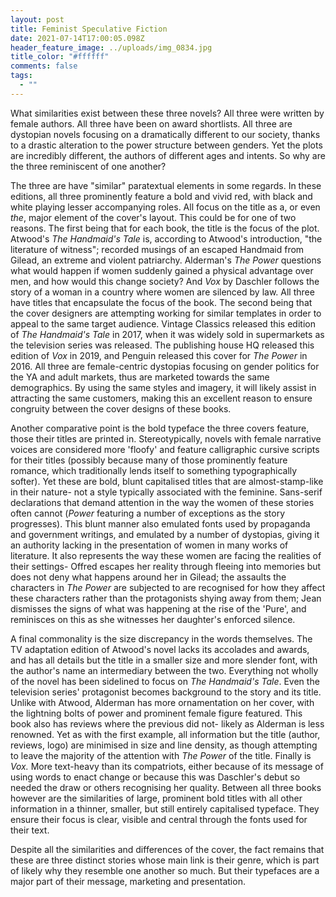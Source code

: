 ```yaml
---
layout: post
title: Feminist Speculative Fiction
date: 2021-07-14T17:00:05.098Z
header_feature_image: ../uploads/img_0834.jpg
title_color: "#ffffff"
comments: false
tags:
  - ""
---
```

What similarities exist between these three novels? All three were written by female authors. All three have been on award shortlists. All three are dystopian novels focusing on a dramatically different to our society, thanks to a drastic alteration to the power structure between genders. Yet the plots are incredibly different, the authors of different ages and intents. So why are the three reminiscent of one another?

The three are have "similar" paratextual elements in some regards. In these editions, all three prominently feature a bold and vivid red, with black and white playing lesser accompanying roles. All focus on the title as a, or even *the*, major element of the cover's layout. This could be for one of two reasons. The first being that for each book, the title is the focus of the plot. Atwood's *The Handmaid's Tale* is, according to Atwood's introduction, "the literature of witness"; recorded musings of an escaped Handmaid from Gilead, an extreme and violent patriarchy. Alderman's *The Power* questions what would happen if women suddenly gained a physical advantage over men, and how would this change society? And *Vox* by Daschler follows the story of a woman in a country where women are silenced by law. All three have titles that encapsulate the focus of the book. The second being that the cover designers are attempting working for similar templates in order to appeal to the same target audience. Vintage Classics released this edition of *The Handmaid's Tale* in 2017, when it was widely sold in supermarkets as the television series was released. The publishing house HQ released this edition of *Vox* in 2019, and Penguin released this cover for *The Power* in 2016. All three are female-centric dystopias focusing on gender politics for the YA and adult markets, thus are marketed towards the same demographics. By using the same styles and imagery, it will likely assist in attracting the same customers, making this an excellent reason to ensure congruity between the cover designs of these books.

Another comparative point is the bold typeface the three covers feature, those their titles are printed in. Stereotypically, novels with female narrative voices are considered more 'floofy' and feature calligraphic cursive scripts for their titles (possibly because many of those prominently feature romance, which traditionally lends itself to something typographically softer). Yet these are bold, blunt capitalised titles that are almost-stamp-like in their nature- not a style typically associated with the feminine. Sans-serif declarations that demand attention in the way the women of these stories often cannot (*Power* featuring a number of exceptions as the story progresses). This blunt manner also emulated fonts used by propaganda and government writings, and emulated by a number of dystopias, giving it an authority lacking in the presentation of women in many works of literature. It also represents the way these women are facing the realities of their settings- Offred escapes her reality through fleeing into memories but does not deny what happens around her in Gilead; the assaults the characters in *The Power* are subjected to are recognised for how they affect these characters rather than the protagonists shying away from them; Jean dismisses the signs of what was happening at the rise of the 'Pure', and reminisces on this as she witnesses her daughter's enforced silence.

A final commonality is the size discrepancy in the words themselves. The TV adaptation edition of Atwood's novel lacks its accolades and awards, and has all details but the title in a smaller size and more slender font, with the author's name an intermediary between the two. Everything not wholly of the novel has been sidelined to focus on *The Handmaid's Tale*. Even the television series' protagonist becomes background to the story and its title. Unlike with Atwood, Alderman has more ornamentation on her cover, with the lightning bolts of power and prominent female figure featured. This book also has reviews where the previous did not- likely as Alderman is less renowned. Yet as with the first example, all information but the title (author, reviews, logo) are minimised in size and line density, as though attempting to leave the majority of the attention with *The Power* of the title. Finally is *Vox.* More text-heavy than its compatriots, either because of its message of using words to enact change or because this was Daschler's debut so needed the draw or others recognising her quality. Between all three books however are the similarities of large, prominent bold titles with all other information in a thinner, smaller, but still entirely capitalised typeface. They ensure their focus is clear, visible and central through the fonts used for their text.

Despite all the similarities and differences of the cover, the fact remains that these are three distinct stories whose main link is their genre, which is part of likely why they resemble one another so much. But their typefaces are a major part of their message, marketing and presentation.